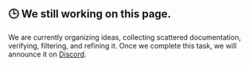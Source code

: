 ## 🕒 We still working on this page.

We are currently organizing ideas, collecting scattered documentation, verifying, filtering, and refining it. Once we complete this task, we will announce it on [Discord](https://discord.gg/zuX58yRV84).
